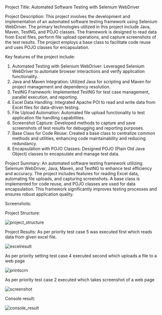 Project Title:
Automated Software Testing with Selenium WebDriver

Project Description:
This project involves the development and implementation of an automated software testing framework using Selenium WebDriver. 
The primary technologies utilized in this project include Java, Maven, TestNG, and POJO classes. 
The framework is designed to read data from Excel files, perform file upload operations, and capture screenshots of the test results. 
The project employs a base class to facilitate code reuse and uses POJO classes for encapsulation.

Key features of the project include:
1.	Automated Testing with Selenium WebDriver: Leveraged Selenium WebDriver to automate browser interactions and verify application functionality.
2.	Java and Maven Integration: Utilized Java for scripting and Maven for project management and dependency resolution.
3.	TestNG Framework: Implemented TestNG for test case management, parallel execution, and reporting.
4.	Excel Data Handling: Integrated Apache POI to read and write data from Excel files for data-driven testing.
5.	File Upload Automation: Automated file upload functionality to test application file handling capabilities.
6.	Screenshot Capture: Developed methods to capture and save screenshots of test results for debugging and reporting purposes.
7.	Base Class for Code Reuse: Created a base class to centralize common methods and utilities, enhancing code maintainability and reducing redundancy.
8.	Encapsulation with POJO Classes: Designed POJO (Plain Old Java Object) classes to encapsulate and manage test data.

Project Summary:
An automated software testing framework utilizing Selenium WebDriver, Java, Maven, and TestNG to enhance test efficiency and accuracy. 
The project includes features for reading Excel data, automating file uploads, and capturing screenshots. 
A base class is implemented for code reuse, and POJO classes are used for data encapsulation. 
This framework significantly improves testing processes and ensures robust application quality.

Screenshots:

Project Structure:

![project_structure](https://github.com/user-attachments/assets/2d6f696f-b656-46a4-bb50-ae7658791135)

Project Results:
As per priority test case 5 was executed first which reads data from given excel file.

![excelresult](https://github.com/user-attachments/assets/6afbc8a5-d2ff-45b5-a44d-e85928c6b739)

As per priority setting test case 4 executed second which uploads a file to a web page

![printscrn](https://github.com/user-attachments/assets/f69236af-f2c5-4034-aa20-ecb99cd77d85)

As per priority test case 2 executed which takes screenshot of a web page

![screenshot](https://github.com/user-attachments/assets/9d7eea4f-7c55-4bfb-bee0-0c617bbafa6d)

Console result:

![console_result](https://github.com/user-attachments/assets/9b4f491e-b2d6-4de2-ae4d-c0a2f675058d)




